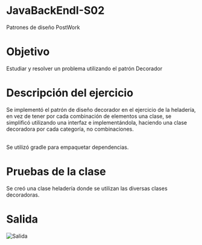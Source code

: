 # JavaBackEndI-S02
Patrones de diseño PostWork

# Objetivo
Estudiar y resolver un problema utilizando el patrón Decorador
 
# Descripción del ejercicio
Se implementó el patrón de diseño decorador en el ejercicio de la heladería, en vez de tener por cada combinación de elementos una clase, se simplificó utilizando una interfaz e implementándola, haciendo una clase decoradora por cada categoría, no combinaciones.

<br>
Se utilizó gradle para empaquetar dependencias.
 
# Pruebas de la clase 
Se creó una clase heladería donde se utilizan las diversas clases decoradoras. 

# Salida

![Salida](https://user-images.githubusercontent.com/48740860/207493156-b3821307-b92f-4d3d-82c7-28f59fffed6b.png)
